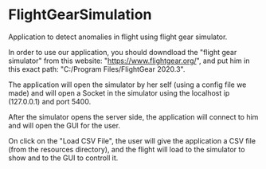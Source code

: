 # FlightGearSimulation
Application to detect anomalies in flight using flight gear simulator.

In order to use our application, you should downdload the "flight gear simulator" from this website: "https://www.flightgear.org/", and put him in this exact path: "C:/Program Files/FlightGear 2020.3".

The application will open the simulator by her self (using a config file we made) and will open a Socket in the simulator using the localhost ip (127.0.0.1) and port 5400.

After the simulator opens the server side, the application will connect to him and will open the GUI for the user.

On click on the "Load CSV File", the user will give the application a CSV file (from the resources directory), and the flight will load to the simulator to show and to the GUI to controll it.
